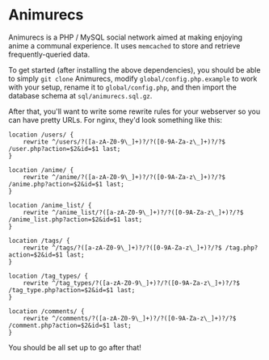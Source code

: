 Animurecs
=========

Animurecs is a PHP / MySQL social network aimed at making enjoying anime a communal experience. It uses `memcached` to store and retrieve frequently-queried data.

To get started (after installing the above dependencies), you should be able to simply `git clone` Animurecs, modify `global/config.php.example` to work with your setup, rename it to `global/config.php`, and then import the database schema at `sql/animurecs.sql.gz`.

After that, you'll want to write some rewrite rules for your webserver so you can have pretty URLs. For nginx, they'd look something like this:

    location /users/ {
        rewrite ^/users/?([a-zA-Z0-9\_]+)?/?([0-9A-Za-z\_]+)?/?$ /user.php?action=$2&id=$1 last;
    }

    location /anime/ {
        rewrite ^/anime/?([a-zA-Z0-9\_]+)?/?([0-9A-Za-z\_]+)?/?$ /anime.php?action=$2&id=$1 last;
    }

    location /anime_list/ {
        rewrite ^/anime_list/?([a-zA-Z0-9\_]+)?/?([0-9A-Za-z\_]+)?/?$ /anime_list.php?action=$2&id=$1 last;
    }

    location /tags/ {
        rewrite ^/tags/?([a-zA-Z0-9\_]+)?/?([0-9A-Za-z\_]+)?/?$ /tag.php?action=$2&id=$1 last;
    }

    location /tag_types/ {
        rewrite ^/tag_types/?([a-zA-Z0-9\_]+)?/?([0-9A-Za-z\_]+)?/?$ /tag_type.php?action=$2&id=$1 last;
    }

    location /comments/ {
        rewrite ^/comments/?([a-zA-Z0-9\_]+)?/?([0-9A-Za-z\_]+)?/?$ /comment.php?action=$2&id=$1 last;
    }

You should be all set up to go after that!